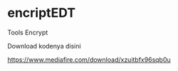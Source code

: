 # encriptEDT
Tools Encrypt

Download kodenya disini

https://www.mediafire.com/download/xzuitbfx96sqb0u
